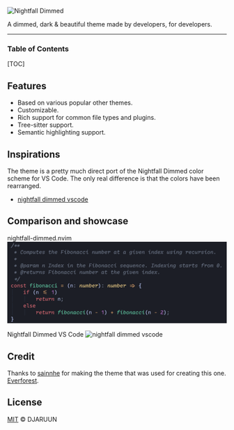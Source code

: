 ![Nightfall Dimmed](https://github.com/kjellherzke/nightfall-theme/raw/main/images/logo.png)


A dimmed, dark & beautiful theme made by developers, for developers.

---

### Table of Contents
[TOC]

## Features

- Based on various popular other themes.
- Customizable.
- Rich support for common file types and plugins.
- Tree-sitter support.
- Semantic highlighting support.

## Inspirations

The theme is a pretty much direct port of the Nightfall Dimmed color scheme for VS Code. The only real difference is that the colors have been rearranged.

- [nightfall dimmed vscode](https://marketplace.visualstudio.com/items?itemName=einknuffy.nightfall-dimmed)

## Comparison and showcase

nightfall-dimmed.nvim
![nightfall-dimmed.nvim](./example.png)

Nightfall Dimmed VS Code
![nightfall dimmed vscode](https://raw.githubusercontent.com/kjellherzke/nightfall-theme/main/images/showcase-fibonacci.png)

## Credit

Thanks to [sainnhe](https://github.com/sainnhe) for making the theme that was used for creating this one. [Everforest](https://github.com/sainnhe/everforest).

## License

[MIT](./LICENSE) © DJARUUN
